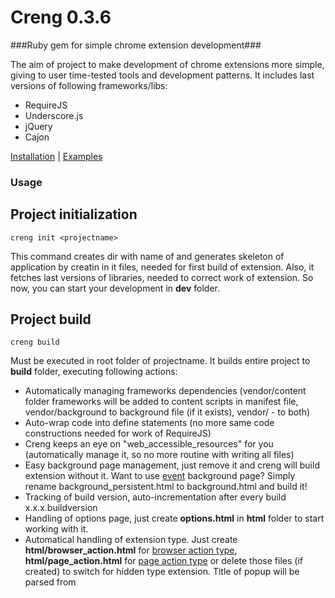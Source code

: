 Creng 0.3.6
=====

###Ruby gem for simple chrome extension development###

The aim of project to make development of chrome extensions more simple, giving to user time-tested tools and development patterns.
It includes last versions of following frameworks/libs:
 * RequireJS
 * Underscore.js
 * jQuery
 * Cajon


[Installation](https://github.com/traa/creng/wiki/Installation)  | [Examples](https://github.com/traa/creng/wiki/Examples)  



### Usage ###

Project initialization
------------
    creng init <projectname>
This command creates dir with name of <projectname> and generates skeleton of application by creatin in it files, needed for first build of extension. 
Also, it fetches last versions of libraries, needed to correct work of extension. So now, you can start your development in **dev** folder.



Project build
------------
    creng build
Must be executed in root folder of projectname. It builds entire project to **build** folder, executing following actions:
 * Automatically managing frameworks dependencies (vendor/content folder frameworks will be added to content scripts in manifest file, vendor/background to background file (if it exists), vendor/ - to both)
 * Auto-wrap code into define statements (no more same code constructions needed for work of RequireJS)
 * Creng keeps an eye on "web_accessible_resources" for you (automatically manage it, so no more routine with writing all files)
 * Easy background page management, just remove it and creng will build extension without it. Want to use [event](http://developer.chrome.com/extensions/event_pages.html) background page? Simply rename background_persistent.html to background.html and build it!
 * Tracking of build version, auto-incrementation after every build x.x.x.buildversion
 * Handling of options page, just create **options.html** in **html** folder to start working with it.
 * Automatical handling of extension type. Just create **html/browser_action.html** for [browser action type](https://developer.chrome.com/extensions/browserAction.html), **html/page_action.html** for [page action type](http://developer.chrome.com/extensions/pageAction.html) or delete those files (if created) to switch for hidden type extension. Title of popup will be parsed from <title> tag in those html files
 * Override new tab, bookmarks and history pages simply by creating html files with the same name (more at [examples page](https://github.com/traa/creng/wiki/Examples))
 * And more to come! It's just an early version of gem, so i plan to constantly increase number of features
